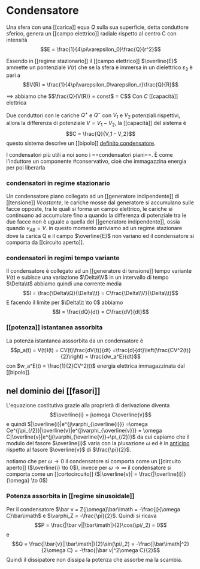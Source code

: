 # Condensatore
Una sfera con una [[carica]] equa $Q$ sulla sua superficie, detta conduttore sferico, genera un [[campo elettrico]] radiale rispetto al centro C con intensità
$$E = \frac{1}{4\pi\varepsilon_0}\frac{Q}{r^2}$$

Essendo in [[regime stazionario]] il [[campo elettrico]] $\overline{E}$ ammette un pontenziale $V(r)$ che  se la sfera è immersa in un dielettrico $\varepsilon_3$ è pari a
$$V(R) = \frac{1}{4\pi\varepsilon_0\varepsilon_r}\frac{Q}{R}$$

==> abbiamo che 
$$\frac{Q}{V(R)} = const$ = C$$ 
Con $C$ [[capacità]] elettrica

Due conduttori con le cariche $Q^+$ e $Q^-$ con $V_1$ e $V_2$ potenziali rispettivi, allora la differenza di potenziale $V = V_1 - V_2$, la [[capacità]] del sistema è
$$C = \frac{Q}{V_1 - V_2}$$ questo sistema descrive un [[bipolo]] <u>definito condensatore</u>.

I condensatori più utili a noi sono i ==condensatori piani==.
È come l'induttore un componente #conservativo, cioè che immagazzina energia per poi liberarla

### condensatori in regime stazionario
Un condensatore piano collegato ad un [[generatore indipendente]] di [[tensione]] $V costante$, le cariche mosse dal generatore si accumulano sulle facce opposte, tra le quali si forma un campo elettrico, le cariche si continuano ad accumulare fino a quando la differenza di potenziale tra le due facce non è uguale a quella del [[generatore indipendente]], ossia quando $v_{AB} = V$. in questo momento arriviamo ad un regime stazionare dove la carica Q e il campo $\overline{E}$ non variano ed il condensatore si comporta da [[circuito aperto]].

### condensatori in regimi tempo variante
Il condensatore è collegato ad un [[generatore di tensione]] tempo variante $V(t)$ e subisce una variazione $\Delta\\V$ in un intervallo di tempo $\Delta\\t$ abbiamo quindi una corrente media $$I = \frac{\Delta\\Q}{\Delta\\t} = C\frac{\Delta\\V}{\Delta\\t}$$
E facendo il limite per $\Delta\\t \to 0$ abbiamo
$$I = \frac{dQ}{dt} = C\frac{dV}{dt}$$

### [[potenza]] istantanea assorbita
La potenza istantanea asssorbita da un condensatore è
$$p_a(t) = V(t)I(t) = CV(t)\frac{dV(t)}{dt} =\frac{d}{dt}\left(\frac{CV^2(t)}{2}\right) = \frac{dw_a^E}{dt}$$
con $w_a^E(t) = \frac{1}{2}CV^2(t)$ energia elettrica immagazzinata dal [[bipolo]]. 
 

## nel dominio dei [[fasori]]
L'equazione costitutiva grazie alla proprietà di derivazione diventa 
$$\overline{i} = j\omega C\overline{v}$$
e quindi $|\overline{i}|e^{j\varphi_{\overline{i}}} =\omega Ce^{j\pi_{/2}}|\overline{v}|e^{j\varphi_{\overline{v}}} = \omega C|\overline{v}|e^{j(\varphi_{\overline{v}}+\pi_{/2})}$ da cui capiamo che il modulo del fasore $\overline{i}$ varia con la plusazione $\omega$ ed è in <u>anticipo</u> rispetto al fasore $\overline{v}$ di $\frac{\pi}{2}$.

notiamo che per $\omega \to 0$ il condensatore si comporta come un [[circuito aperto]] ($\overline{i} \to 0$), invece per $\omega \to \infty$ il condensatore si comporta come un [[cortocircuito]] ($|\overline{v}| = \frac{|\overline{i}|}{\omega} \to 0$)

### Potenza assorbita in [[regime sinusoidale]]
Per il condensatore $\bar v = Z(j\omega)\bar\imath = -\frac{j}{\omega C}\bar\imath$ e $\varphi_Z = -\frac{\pi}{2}$. Quindi si ricava
$$P = \frac{|\bar v||\bar\imath|}{2}\cos(\pi/_2) = 0$$
e
$$Q = \frac{|\bar{v}||\bar\imath|}{2}\sin(\pi/_2) = -\frac{|\bar\imath|^2}{2\omega C} = -\frac{|\bar v|^2\omega C}{2}$$
Quindi il dissipatore non dissipa la potenza che assorbe ma la scambia.